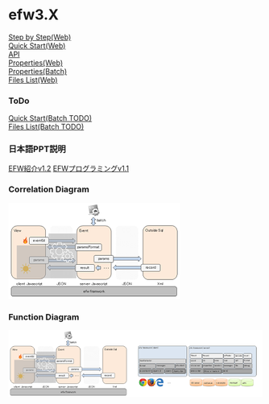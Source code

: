 <H1>efw3.X</H1>

<a href="help/step_by_step_web.md">Step by Step(Web)</a><br>
<a href="help/hello_world_web.md">Quick Start(Web)</a><br>
<a href="help/api.md">API</a><br>
<a href="help/properties_web.md">Properties(Web)</a><br>
<a href="help/properties_batch.md">Properties(Batch)</a><br>
<a href="help/files_list_web.md">Files List(Web)</a><br>
<h3>ToDo</h3>
<a href="help/hello_world_batch.md">Quick Start(Batch TODO)</a><br>
<a href="help/files_list_batch.md">Files List(Batch TODO)</a><br>

<h3>日本語PPT説明</h3>
<a href="https://efwgrp.github.io/efw3.X/EFW%E7%B4%B9%E4%BB%8Bv1.2%20(Web)/">EFW紹介v1.2</a> <a href="https://efwgrp.github.io/efw3.X/EFW%E3%83%97%E3%83%AD%E3%82%B0%E3%83%A9%E3%83%9F%E3%83%B3%E3%82%B0v1.1%20(Web)/">EFWプログラミングv1.1</a><br>

<h3>Correlation Diagram</h3>
<img src="./help/veslayers.png"><br>
<h3>Function Diagram</h3>
<img src="./help/framework.png"><br>
